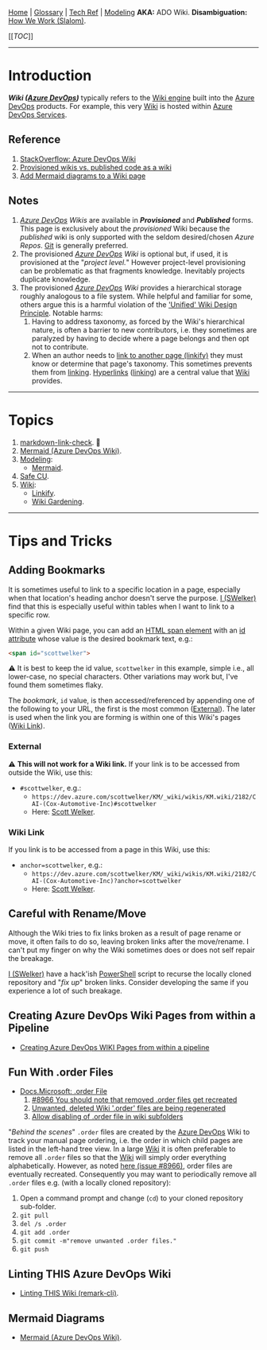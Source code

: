 [Home](/Slalom-LLC/Slalom-Consulting) | [Glossary](/Glossary) | [Tech Ref](/Tech-Ref) | [Modeling](/Slalom-LLC/Slalom-Consulting/Modeling-\(Slalom\))
**AKA:** ADO Wiki.
**Disambiguation:** [How We Work (Slalom)](/Slalom-LLC/Slalom-Consulting/Terms-\(Slalom-Consulting\)/HWW-\(How-We-Work\)).

[[_TOC_]]

---
# Introduction
***Wiki ([Azure DevOps](/Tech-Ref/Microsoft/Microsoft-Azure/ADO-\(Azure-DevOps\)))*** typically refers to the [Wiki engine](/Tech-Ref/Wiki) built into the [Azure DevOps](/Tech-Ref/Microsoft/Microsoft-Azure/ADO-\(Azure-DevOps\)) products. For example, this very [Wiki](/Tech-Ref/Wiki) is hosted within [Azure DevOps Services](/Tech-Ref/Microsoft/Microsoft-Azure/ADO-\(Azure-DevOps\)/Azure-DevOps-Services).

## Reference
1. [StackOverflow: Azure DevOps Wiki](https://stackoverflow.com/questions/tagged/azure-devops-wiki)
1. [Provisioned wikis vs. published code as a wiki](https://docs.microsoft.com/en-us/azure/devops/project/wiki/provisioned-vs-published-wiki?view=azure-devops)
1. [Add Mermaid diagrams to a Wiki page](https://docs.microsoft.com/en-us/azure/devops/project/wiki/wiki-markdown-guidance?view=azure-devops#add-mermaid-diagrams-to-a-wiki-page)

## Notes
1. _[Azure DevOps](/Tech-Ref/Microsoft/Microsoft-Azure/ADO-\(Azure-DevOps\)) Wikis_ are available in ***Provisioned*** and ***Published*** forms. This page is exclusively about the _provisioned_ Wiki because the _published_ wiki is only supported with the seldom desired/chosen _Azure Repos_. [Git](/Tech-Ref/Software-Development/DevOps-\(Development-and-IT-Operations\)/Git) is generally preferred.
1. The provisioned _[Azure DevOps](/Tech-Ref/Microsoft/Microsoft-Azure/ADO-\(Azure-DevOps\)) Wiki_ is optional but, if used, it is provisioned at the "_project level._" However project-level provisioning can be problematic as that fragments knowledge. Inevitably projects duplicate knowledge.
1. The provisioned _[Azure DevOps](/Tech-Ref/Microsoft/Microsoft-Azure/ADO-\(Azure-DevOps\)) Wiki_ provides a hierarchical storage roughly analogous to a file system. While helpful and familiar for some, others argue this is a harmful violation of the ['Unified' Wiki Design Principle](http://wiki.c2.com/?WikiDesignPrinciples). Notable harms:
   1. Having to address taxonomy, as forced by the Wiki's hierarchical nature, is often a barrier to new contributors, i.e. they sometimes are paralyzed by having to decide where a page belongs and then opt not to contribute.
   1. When an author needs to [link to another page (linkify)](https://en.wiktionary.org/wiki/linkify) they must know or determine that page's taxonomy. This sometimes prevents them from [linking](https://en.wiktionary.org/wiki/linkify). [Hyperlinks](/Tech-Ref/WWW-\(World-Wide-Web\)/Hyperlink) ([linking](https://en.wiktionary.org/wiki/linkify)) are a central value that [Wiki](/Tech-Ref/Wiki) provides.

---
# Topics
1. [markdown-link-check](/Tech-Ref/Software-Development/JavaScript/Node.js/markdown%2Dlink%2Dcheck). :wrench:
1. [Mermaid (Azure DevOps Wiki)](/Tech-Ref/Microsoft/Microsoft-Azure/ADO-\(Azure-DevOps\)/Wiki-\(Azure-DevOps\)/Mermaid-\(Azure-DevOps-Wiki\)).
1. [Modeling](/Slalom-LLC/Slalom-Consulting/Modeling-\(Slalom\)):
   - [Mermaid](/Tech-Ref/Software-Development/Modeling/Mermaid).
1. [Safe CU](/Clients/Safe-CU/Core).
1. [Wiki](/Tech-Ref/Wiki):
   - [Linkify](/Tech-Ref/Wiki/Linkify).
   - [Wiki Gardening](/Tech-Ref/Wiki/Wiki-Gardening).

---
# Tips and Tricks

## Adding Bookmarks
It is sometimes useful to link to a specific location in a page, especially when that location's heading anchor doesn't serve the purpose. [I (SWelker)](/Individuals/Scott-Welker) find that this is especially useful within tables when I want to link to a specific row. 

Within a given Wiki page, you can add an [HTML span element](/Tech-Ref/WWW-\(World-Wide-Web\)/HTML-\(Hypertext-Markup-Language\)) with an [id attribute](/Tech-Ref/WWW-\(World-Wide-Web\)/HTML-\(Hypertext-Markup-Language\)) whose value is the desired bookmark text, e.g.:

```html
<span id="scottwelker">
```
:warning: It is best to keep the id value, `scottwelker` in this example, simple i.e., all lower-case, no special characters. Other variations may work but, I've found them sometimes flaky.

The _bookmark_, `id` value,  is then accessed/referenced by appending one of the following to your URL, the first is the most common ([External](#External)). The later is used when the link you are forming is within one of this Wiki's pages ([Wiki Link](#wiki-link)).

### External
:warning: **This will not work for a Wiki link.** If your link is to be accessed from outside the Wiki, use this:
   - `#scottwelker`, e.g.:
      - `https://dev.azure.com/scottwelker/KM/_wiki/wikis/KM.wiki/2182/CAI-(Cox-Automotive-Inc)#scottwelker`
      - Here: [Scott Welker](https://dev.azure.com/scottwelker/KM/_wiki/wikis/KM.wiki/2182/CAI-(Cox-Automotive-Inc)#scottwelker).

### Wiki Link
If you link is to be accessed from a page in this Wiki, use this:
   - `anchor=scottwelker`, e.g.: 
      - `https://dev.azure.com/scottwelker/KM/_wiki/wikis/KM.wiki/2182/CAI-(Cox-Automotive-Inc)?anchor=scottwelker`
      - Here: [Scott Welker](https://dev.azure.com/scottwelker/KM/_wiki/wikis/KM.wiki/2182/CAI-(Cox-Automotive-Inc)?anchor=scottwelker).

## Careful with Rename/Move
Although the Wiki tries to fix links broken as a result of page rename or move, it often fails to do so, leaving broken links after the move/rename. I can't put my finger on why the Wiki sometimes does or does not self repair the breakage.

[I (SWelker)](/Individuals/Scott-Welker) have a hack'ish [PowerShell](/Tech-Ref/Microsoft/PowerShell) script to recurse the locally cloned repository and "_fix up_" broken links. Consider developing the same if you experience a lot of such breakage. 

## Creating Azure DevOps Wiki Pages from within a Pipeline
- [Creating Azure DevOps WIKI Pages from within a pipeline](https://stefanstranger.github.io/2020/04/12/CreatingAzureDevOpsWIKIPagesFromWithApipeline/)

## Fun With .order Files
- [Docs.Microsoft: .order File](https://docs.microsoft.com/en-us/azure/devops/project/wiki/wiki-file-structure?view=azure-devops#order-file)
   1. [#8966 You should note that removed .order files get recreated](https://github.com/MicrosoftDocs/azure-devops-docs/issues/8966)
   1. [Unwanted, deleted Wiki '.order' files are being regenerated](https://developercommunity.visualstudio.com/t/Unwanted-deleted-Wiki-order-files-ar/1514090)
   1. [Allow disabling of .order file in wiki subfolders](https://developercommunity.visualstudio.com/t/allow-disabling-of-order-file-in-wiki-subfolders/570941)

"_Behind the scenes_" `.order` files are created by the [Azure DevOps](/Tech-Ref/Microsoft/Microsoft-Azure/ADO-\(Azure-DevOps\)) Wiki to track your manual page ordering, i.e. the order in which child pages are listed in the left-hand tree view. In a large [Wiki](/Tech-Ref/Wiki) it is often preferable to remove all `.order` files so that the [Wiki](/Tech-Ref/Wiki) will simply order everything alphabetically. However, as noted [here (issue #8966)](https://github.com/MicrosoftDocs/azure-devops-docs/issues/8966), order files are eventually recreated. Consequently you may want to periodically remove all `.order` files e.g. (with a locally cloned repository):
   1. Open a command prompt and change (`cd`) to your cloned repository sub-folder.
   1. `git pull`
   1. `del /s .order`
   1. `git add .order`
   1. `git commit -m"remove unwanted .order files."`
   1. `git push`

## Linting THIS Azure DevOps Wiki
- [Linting THIS Wiki (remark-cli)](/Tech-Ref/Software-Development/JavaScript/Node.js/unified/remark/remark%2Dcli#linting-this-wiki).

## Mermaid Diagrams
- [Mermaid (Azure DevOps Wiki)](/Tech-Ref/Microsoft/Microsoft-Azure/ADO-\(Azure-DevOps\)/Wiki-\(Azure-DevOps\)/Mermaid-\(Azure-DevOps-Wiki\)).

